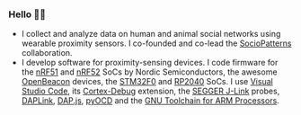 ### Hello 👨‍💻

- I collect and analyze data on human and animal social networks using wearable proximity sensors. I co-founded and co-lead the [SocioPatterns](http://www.sociopatterns.org) collaboration.
- I develop software for proximity-sensing devices. I code firmware for the [nRF51](https://www.nordicsemi.com/Products/Development-hardware/nrf51-dk) and [nRF52](https://www.nordicsemi.com/Products/Development-hardware/nrf52-dk) SoCs by Nordic Semiconductors, the awesome [OpenBeacon](https://www.openbeacon.org/) devices, the [STM32F0](https://www.st.com/en/microcontrollers-microprocessors/stm32f0-series.html) and [RP2040](https://www.raspberrypi.com/documentation/microcontrollers/rp2040.html) SoCs. I use [Visual Studio Code](https://code.visualstudio.com/), its [Cortex-Debug](https://marketplace.visualstudio.com/items?itemName=marus25.cortex-debug) extension, the [SEGGER J-Link](https://www.segger.com/products/debug-probes/j-link/) probes, [DAPLink](https://github.com/ARMmbed/DAPLink), [DAP.js](https://github.com/ARMmbed/dapjs), [pyOCD](https://pyocd.io/) and the [GNU Toolchain for ARM Processors](https://developer.arm.com/tools-and-software/open-source-software/developer-tools/gnu-toolchain/).


<!--
**ccattuto/ccattuto** is a ✨ _special_ ✨ repository because its `README.md` (this file) appears on your GitHub profile.

Here are some ideas to get you started:

- 🔭 I’m currently working on ...
- 🌱 I’m currently learning ...
- 👯 I’m looking to collaborate on ...
- 🤔 I’m looking for help with ...
- 💬 Ask me about ...
- 📫 How to reach me: ...
- 😄 Pronouns: ...
- ⚡ Fun fact: ...
-->
